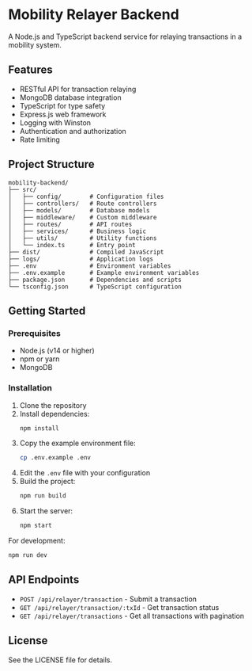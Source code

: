 # Mobility Relayer Backend

A Node.js and TypeScript backend service for relaying transactions in a mobility system.

## Features

- RESTful API for transaction relaying
- MongoDB database integration
- TypeScript for type safety
- Express.js web framework
- Logging with Winston
- Authentication and authorization
- Rate limiting

## Project Structure

```
mobility-backend/
├── src/
│   ├── config/        # Configuration files
│   ├── controllers/   # Route controllers
│   ├── models/        # Database models
│   ├── middleware/    # Custom middleware
│   ├── routes/        # API routes
│   ├── services/      # Business logic
│   ├── utils/         # Utility functions
│   └── index.ts       # Entry point
├── dist/              # Compiled JavaScript
├── logs/              # Application logs
├── .env               # Environment variables
├── .env.example       # Example environment variables
├── package.json       # Dependencies and scripts
└── tsconfig.json      # TypeScript configuration
```

## Getting Started

### Prerequisites

- Node.js (v14 or higher)
- npm or yarn
- MongoDB

### Installation

1. Clone the repository
2. Install dependencies:
   ```bash
   npm install
   ```
3. Copy the example environment file:
   ```bash
   cp .env.example .env
   ```
4. Edit the `.env` file with your configuration
5. Build the project:
   ```bash
   npm run build
   ```
6. Start the server:
   ```bash
   npm start
   ```

For development:
```bash
npm run dev
```

## API Endpoints

- `POST /api/relayer/transaction` - Submit a transaction
- `GET /api/relayer/transaction/:txId` - Get transaction status
- `GET /api/relayer/transactions` - Get all transactions with pagination

## License

See the LICENSE file for details.